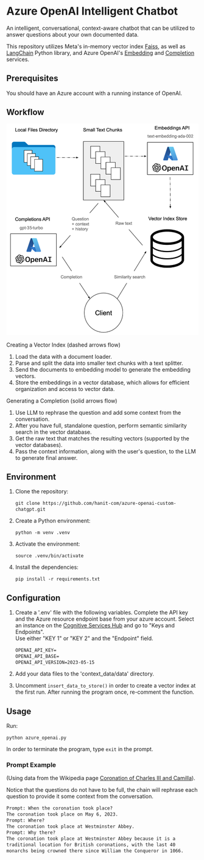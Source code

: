 # Azure OpenAI Intelligent Chatbot
An intelligent, conversational, context-aware chatbot that can be utilized to answer questions about your own documented data.

This repository utilizes Meta's in-memory vector index [Faiss](https://ai.meta.com/tools/faiss/), as well as [LangChain](https://github.com/hwchase17/langchain) Python library, and Azure OpenAI's [Embedding](https://learn.microsoft.com/en-us/azure/cognitive-services/openai/reference#embeddings) and [Completion](https://learn.microsoft.com/en-us/azure/cognitive-services/openai/reference#completions) services.

## Prerequisites
You should have an Azure account with a running instance of OpenAI.

## Workflow

![Diagram](resources/diagram.png)

Creating a Vector Index (dashed arrows flow)
1. Load the data with a document loader.
2. Parse and split the data into smaller text chunks with a text splitter.
3. Send the documents to embedding model to generate the embedding vectors.
4. Store the embeddings in a vector database, which allows for efficient organization and access to vector data.

Generating a Completion (solid arrows flow)
1. Use LLM to rephrase the question and add some context from the conversation.
2. After you have full, standalone question, perform semantic similarity search in the vector database.
3. Get the raw text that matches the resulting vectors (supported by the vector databases).
4. Pass the context information, along with the user's question, to the LLM to generate final answer.

## Environment

1. Clone the repository:

   ```
   git clone https://github.com/hanit-com/azure-openai-custom-chatgpt.git
   ```

2. Create a Python environment:

   ```
   python -m venv .venv
   ```

3. Activate the environment:

   ```
   source .venv/bin/activate
   ```

4. Install the dependencies:

   ```
   pip install -r requirements.txt
   ```

## Configuration

1. Create a '.env' file with the following variables.
Complete the API key and the Azure resource endpoint base from your azure account.
Select an instance on the [Cognitive Services Hub](https://portal.azure.com/#view/Microsoft_Azure_ProjectOxford/CognitiveServicesHub/~/OpenAI) and go to "Keys and Endpoints".  
Use either "KEY 1" or "KEY 2" and the "Endpoint" field.

   ```
   OPENAI_API_KEY=
   OPENAI_API_BASE=
   OPENAI_API_VERSION=2023-05-15
   ```
2. Add your data files to the 'context_data/data' directory.

3. Uncomment `insert_data_to_store()` in order to create a vector index at the first run.
After running the program once, re-comment the function.


## Usage

Run:

```
python azure_openai.py
```

In order to terminate the program, type `exit` in the prompt.

### Prompt Example
(Using data from the Wikipedia page [Coronation of Charles III and Camilla](https://en.wikipedia.org/wiki/Coronation_of_Charles_III_and_Camilla)).

Notice that the questions do not have to be full, the chain will rephrase each question to provide it some context from the conversation.
```
Prompt: When the coronation took place?
The coronation took place on May 6, 2023.
Prompt: Where?
The coronation took place at Westminster Abbey.
Prompt: Why there?
The coronation took place at Westminster Abbey because it is a traditional location for British coronations, with the last 40 monarchs being crowned there since William the Conqueror in 1066.
```

